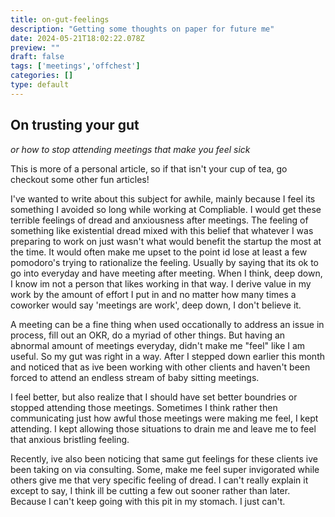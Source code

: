 ```yaml
---
title: on-gut-feelings
description: "Getting some thoughts on paper for future me"
date: 2024-05-21T18:02:22.078Z
preview: ""
draft: false
tags: ['meetings','offchest']
categories: []
type: default
---
```


## On trusting your gut
_or how to stop attending meetings that make you feel sick_

This is more of a personal article, so if that isn't your cup of tea, go checkout some other fun articles!

I've wanted to write about this subject for awhile, mainly because I feel its something I avoided so long while working at Compliable. 
I would get these terrible feelings of dread and anxiousness after meetings. The feeling of something like existential dread mixed with this
belief that whatever I was preparing to work on just wasn't what would benefit the startup the most at the time. It would often make me
upset to the point id lose at least a few pomodoro's trying to rationalize the feeling. Usually by saying that its ok to go into everyday
and have meeting after meeting. When I think, deep down, I know im not a person that likes working in that way. I derive value in my work
by the amount of effort I put in and no matter how many times a coworker would say 'meetings are work', deep down, I don't believe it.

A meeting can be a fine thing when used occationally to address an issue in process, fill out an OKR, do a myriad of other things. But having
an abnormal amount of meetings everyday, didn't make me "feel" like I am useful. So my gut was right in a way. After I stepped down earlier
this month and noticed that as ive been working with other clients and haven't been forced to attend an endless stream of baby sitting meetings.

I feel better, but also realize that I should have set better boundries or stopped attending those meetings. Sometimes I think rather then
communicating just how awful those meetings were making me feel, I kept attending. I kept allowing those situations to drain me and leave me
to feel that anxious bristling feeling. 

Recently, ive also been noticing that same gut feelings for these clients ive been taking on via consulting. Some, make me feel super invigorated while
others give me that very specific feeling of dread. I can't really explain it except to say, I think ill be cutting a few out sooner rather than later.
Because I can't keep going with this pit in my stomach. I just can't.

